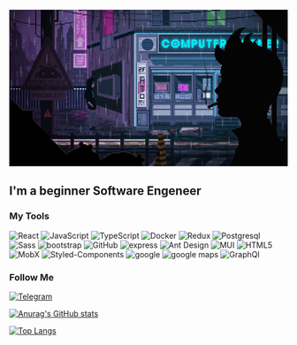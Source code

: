 ![Header](https://github.com/zagliadov/zagliadov/blob/main/assets/33HI.gif)

## I'm a beginner Software Engeneer

### My Tools

![React](https://img.shields.io/badge/-React-282C34?style=for-the-badge&logo=react)
![JavaScript](https://img.shields.io/badge/-JavaScript-282C34?style=for-the-badge&logo=JavaScript)
![TypeScript](https://img.shields.io/badge/-TypeScript-282C34?style=for-the-badge&logo=TypeScript)
![Docker](https://img.shields.io/badge/-Docker-282C34?style=for-the-badge&logo=Docker)
![Redux](https://img.shields.io/badge/-Redux-282C34?style=for-the-badge&logo=Redux)
![Postgresql](https://img.shields.io/badge/-Postgresql-282C34?style=for-the-badge&logo=Postgresql)
![Sass](https://img.shields.io/badge/-sass-282C34?style=for-the-badge&logo=sass)
![bootstrap](https://img.shields.io/badge/-bootstrap-282C34?style=for-the-badge&logo=bootstrap)
![GitHub](https://img.shields.io/badge/-github-282C34?style=for-the-badge&logo=github)
![express](https://img.shields.io/badge/-express-282C34?style=for-the-badge&logo=express)
![Ant Design](https://img.shields.io/badge/-ant%20design-282C34?style=for-the-badge&logo=ant-design)
![MUI](https://img.shields.io/badge/-mui-282C34?style=for-the-badge&logo=mui)
![HTML5](https://img.shields.io/badge/-html5-282C34?style=for-the-badge&logo=html5)
![MobX](https://img.shields.io/badge/-mobx-282C34?style=for-the-badge&logo=mobx)
![Styled-Components](https://img.shields.io/badge/-styled%20somponents-282C34?style=for-the-badge&logo=styled-components)
![google](https://img.shields.io/badge/-google-282C34?style=for-the-badge&logo=google)
![google maps](https://img.shields.io/badge/-google%20maps-282C34?style=for-the-badge&logo=google-maps)
![GraphQl](https://img.shields.io/badge/-graphql-282C34?style=for-the-badge&logo=graphql)


### Follow Me 

[![Telegram](https://img.shields.io/badge/-Telegram-282C34?style=for-the-badge&logo=telegram)](https://web.telegram.org/z/)

[![Anurag's GitHub stats](https://github-readme-stats.vercel.app/api?username=zagliadov&show_icons=true&theme=prussian)](https://github.com/anuraghazra/github-readme-stats)

[![Top Langs](https://github-readme-stats.vercel.app/api/top-langs/?username=zagliadov&layout=compact)](https://github.com/anuraghazra/github-readme-stats)
